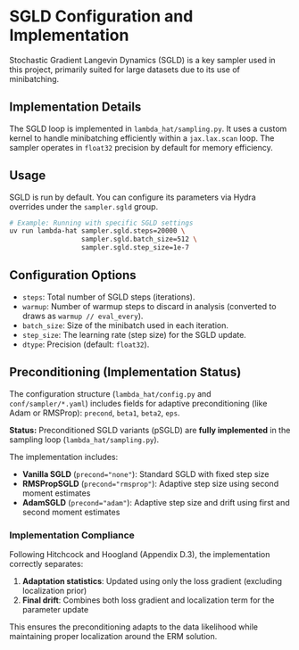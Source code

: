 # SGLD Configuration and Implementation

Stochastic Gradient Langevin Dynamics (SGLD) is a key sampler used in this project, primarily suited for large datasets due to its use of minibatching.

## Implementation Details

The SGLD loop is implemented in `lambda_hat/sampling.py`. It uses a custom kernel to handle minibatching efficiently within a `jax.lax.scan` loop. The sampler operates in `float32` precision by default for memory efficiency.

## Usage

SGLD is run by default. You can configure its parameters via Hydra overrides under the `sampler.sgld` group.

```bash
# Example: Running with specific SGLD settings
uv run lambda-hat sampler.sgld.steps=20000 \
                  sampler.sgld.batch_size=512 \
                  sampler.sgld.step_size=1e-7
```

## Configuration Options

- `steps`: Total number of SGLD steps (iterations).
- `warmup`: Number of warmup steps to discard in analysis (converted to draws as `warmup // eval_every`).
- `batch_size`: Size of the minibatch used in each iteration.
- `step_size`: The learning rate (step size) for the SGLD update.
- `dtype`: Precision (default: `float32`).

## Preconditioning (Implementation Status)

The configuration structure (`lambda_hat/config.py` and `conf/sampler/*.yaml`) includes fields for adaptive preconditioning (like Adam or RMSProp): `precond`, `beta1`, `beta2`, `eps`.

**Status:** Preconditioned SGLD variants (pSGLD) are **fully implemented** in the sampling loop (`lambda_hat/sampling.py`).

The implementation includes:
- **Vanilla SGLD** (`precond="none"`): Standard SGLD with fixed step size
- **RMSPropSGLD** (`precond="rmsprop"`): Adaptive step size using second moment estimates
- **AdamSGLD** (`precond="adam"`): Adaptive step size and drift using first and second moment estimates

### Implementation Compliance

Following Hitchcock and Hoogland (Appendix D.3), the implementation correctly separates:
1. **Adaptation statistics**: Updated using only the loss gradient (excluding localization prior)
2. **Final drift**: Combines both loss gradient and localization term for the parameter update

This ensures the preconditioning adapts to the data likelihood while maintaining proper localization around the ERM solution.